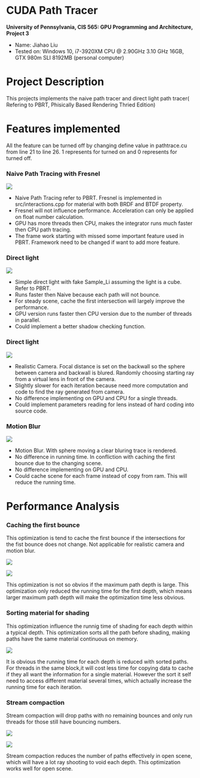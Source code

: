 CUDA Path Tracer
================

**University of Pennsylvania, CIS 565: GPU Programming and Architecture, Project 3**

* Name: Jiahao Liu
* Tested on: Windows 10, i7-3920XM CPU @ 2.90GHz 3.10 GHz 16GB, GTX 980m SLI 8192MB (personal computer)

Project Description
======================

This projects implements the naive path tracer and direct light path tracer( Refering to PBRT, Phisically Based Rendering Thried Edition)

Features implemented
======================

All the feature can be turned off by changing define value in pathtrace.cu from line 21 to line 26. 1 represents for turned on and 0 represents for turned off.

### Naive Path Tracing with Fresnel

![](img/1.png)

* Naive Path Tracing refer to PBRT. Fresnel is implemented in src/interactions.cpp for material with both BRDF and BTDF property.
* Fresnel will not influence performance. Acceleration can only be applied on float number calculation.
* GPU has more threads then CPU, makes the integrator runs much faster then CPU path tracing.
* The frame work starting with missed some important feature used in PBRT. Framework need to be changed if want to add more feature.

### Direct light

![](img/2.png)

* Simple direct light with fake Sample_Li assuming the light is a cube. Refer to PBRT.
* Runs faster then Naive because each path will not bounce.
* For steady scene, cache the first intersection will largely improve the performance.
* GPU version runs faster then CPU version due to the number of threads in parallel.
* Could implement a better shadow checking function.

### Direct light

![](img/3.png)

* Realistic Camera. Focal distance is set on the backwall so the sphere between camera and backwall is blured. Randomly choosing starting ray from a virtual lens in front of the camera.
* Slightly slower for each iteration because need more computation and code to find the ray generated from camera.
* No difference implementing on GPU and CPU for a single threads.
* Could implement parameters reading for lens instead of hard coding into source code.

### Motion Blur

![](img/4.gif)

* Motion Blur. With sphere moving a clear bluring trace is rendered.
* No difference in running time. In confliction with caching the first bounce due to the changing scene.
* No difference implementing on GPU and CPU.
* Could cache scene for each frame instead of copy from ram. This will reduce the running time.

Performance Analysis
======================

### Caching the first bounce

This optimization is tend to cache the first bounce if the intersections for the fist bounce does not change. Not applicable for realistic camera and motion blur.

![](img/c1.png)

![](img/c2.png)

This optimization is not so obvios if the maximum path depth is large. This optimization only reduced the running time for the first depth, which means larger maximum path depth will make the optimization time less obvious.

### Sorting material for shading

This optimization influence the runnig time of shading for each depth within a typical depth. This optimization sorts all the path before shading, making paths have the same material continuous on memory.

![](img/c3.png)

It is obvious the running time for each depth is reduced with sorted paths. For threads in the same block,it will cost less time for copying data to cache if they all want the information for a single material. However the sort it self need to access different material several times, which actually increase the running time for each iteration.

### Stream compaction

Stream compaction will drop paths with no remaining bounces and only run threads for those still have bouncing numbers.

![](img/c4.png)

![](img/c5.png)

Stream compaction reduces the number of paths effectively in open scene, which will have a lot ray shooting to void each depth. This optimization works well for open scene.